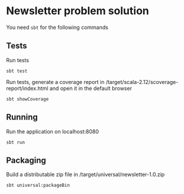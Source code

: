 # Newsletter problem solution

You need `sbt` for the following commands

## Tests

Run tests

`sbt test`

Run tests, generate a coverage report in /target/scala-2.12/scoverage-report/index.html and open it in the default browser

`sbt showCoverage`

## Running

Run the application on localhost:8080

`sbt run`

## Packaging

Build a distributable zip file in /target/universal/newsletter-1.0.zip

`sbt universal:packageBin`